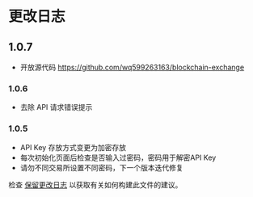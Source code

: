 # 更改日志

## 1.0.7
- 开放源代码 https://github.com/wq599263163/blockchain-exchange

### 1.0.6
- 去除 API 请求错误提示

### 1.0.5 
- API Key 存放方式变更为加密存放
- 每次初始化页面后检查是否输入过密码，密码用于解密API Key
- 请勿不同交易所设置不同密码，下一个版本迭代修复

检查 [保留更改日志](http://keepachangelog.com/) 以获取有关如何构建此文件的建议。

